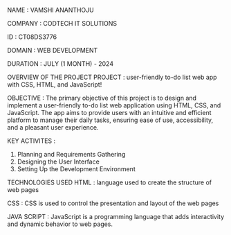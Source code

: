 NAME : VAMSHI ANANTHOJU

COMPANY : CODTECH IT SOLUTIONS 

ID : CT08DS3776

DOMAIN : WEB DEVELOPMENT

DURATION : JULY (1 MONTH) - 2024

OVERVIEW OF THE PROJECT
PROJECT : user-friendly to-do list web app with CSS, HTML, and
JavaScript! 

OBJECTIVE : 
The primary objective of this project is to design and implement a user-friendly to-do list web application using HTML, CSS, and JavaScript. The app aims to provide users with an intuitive and efficient platform to manage their daily tasks, ensuring ease of use, accessibility, and a pleasant user experience.

KEY ACTIVITES : 
1. Planning and Requirements Gathering
2. Designing the User Interface
3. Setting Up the Development Environment

TECHNOLOGIES USED
HTML : language used to create the structure of web pages

CSS  : CSS is used to control the presentation and layout of the web pages

JAVA SCRIPT : JavaScript is a programming language that adds interactivity and dynamic behavior to web pages.
